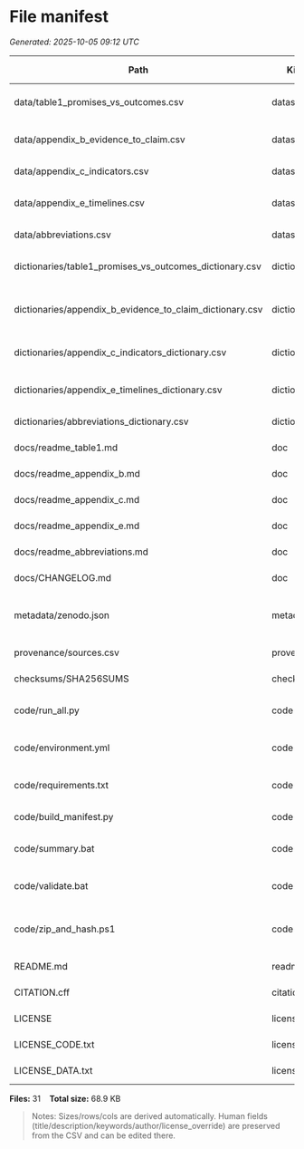 # File manifest

_Generated: 2025-10-05 09:12 UTC_

| Path | Kind | Size | Rows | Cols | Title | SHA256 (8) |
|------|------|------:|-----:|-----:|-------|------------|
| data/table1_promises_vs_outcomes.csv | dataset | 4.6 KB | 17 | 6 | Table 1 — Promises vs. Outcomes | `f978bb7b` |
| data/appendix_b_evidence_to_claim.csv | dataset | 4.6 KB | 10 | 12 | Appendix B — Evidence ▸ Claim | `08b60f7f` |
| data/appendix_c_indicators.csv | dataset | 6.1 KB | 16 | 15 | Appendix C — Indicators | `93962295` |
| data/appendix_e_timelines.csv | dataset | 6.8 KB | 33 | 11 | Appendix E — Event timelines | `d77734f7` |
| data/abbreviations.csv | dataset | 2.5 KB | 49 | 3 | Abbreviations | `9e00621d` |
| dictionaries/table1_promises_vs_outcomes_dictionary.csv | dictionary | 768 B | 7 | 9 | Dictionary — Table 1 (Promises) | `63403dce` |
| dictionaries/appendix_b_evidence_to_claim_dictionary.csv | dictionary | 801 B | 8 | 9 | Dictionary — Appendix B (Evidence ▸ Claim) | `0e37be03` |
| dictionaries/appendix_c_indicators_dictionary.csv | dictionary | 779 B | 8 | 9 | Dictionary — Appendix C (Indicators) | `fcca3908` |
| dictionaries/appendix_e_timelines_dictionary.csv | dictionary | 627 B | 7 | 9 | Dictionary — Appendix E (Timelines) | `37d1640d` |
| dictionaries/abbreviations_dictionary.csv | dictionary | 442 B | 4 | 9 | Dictionary — Abbreviations | `52eff905` |
| docs/readme_table1.md | doc | 687 B |  |  | Data guide — Table 1 | `8786aef5` |
| docs/readme_appendix_b.md | doc | 1.8 KB |  |  | Data guide — Appendix B | `90e9c957` |
| docs/readme_appendix_c.md | doc | 796 B |  |  | Data guide — Appendix C | `a7045617` |
| docs/readme_appendix_e.md | doc | 684 B |  |  | Data guide — Appendix E | `b8ccd1f7` |
| docs/readme_abbreviations.md | doc | 777 B |  |  | Data guide — Abbreviations | `d911c508` |
| docs/CHANGELOG.md | doc | 376 B |  |  | CHANGELOG | `33b89dd5` |
| metadata/zenodo.json | metadata | 981 B |  |  | Zenodo metadata (deposit JSON) | `147513cb` |
| provenance/sources.csv | provenance | 78 B | 1 | 9 | Provenance sources | `0c05fc1c` |
| checksums/SHA256SUMS | checksums | 2.2 KB |  |  | SHA256 checksums | `111042d1` |
| code/run_all.py | code | 12.5 KB |  |  | Validator & utilities (CSV-first) | `409783ad` |
| code/environment.yml | code | 139 B |  |  | Conda environment (CSV-first) | `163dc3fb` |
| code/requirements.txt | code | 40 B |  |  | Python requirements (pip) | `b8528d50` |
| code/build_manifest.py | code | 8.6 KB |  |  | Build file manifest | `02b9e30a` |
| code/summary.bat | code | 63 B |  |  | Summary (Windows helper) | `34b44148` |
| code/validate.bat | code | 182 B |  |  | Validate (Windows helper) | `41a728ca` |
| code/zip_and_hash.ps1 | code | 2.6 KB |  |  | Zip + checksums + manifest + validate | `30b45515` |
| README.md | readme | 6.4 KB |  |  | README | `a00327bb` |
| CITATION.cff | citation | 801 B |  |  | Citation (CFF) | `45adad77` |
| LICENSE | license | 225 B |  |  | Repository license | `c3a527e3` |
| LICENSE_CODE.txt | license | 1.0 KB |  |  | LICENSE CODE | `6786e200` |
| LICENSE_DATA.txt | license | 104 B |  |  | LICENSE DATA | `e0459d1c` |

**Files:** 31 &nbsp;&nbsp; **Total size:** 68.9 KB

> Notes: Sizes/rows/cols are derived automatically. Human fields (title/description/keywords/author/license_override) are preserved from the CSV and can be edited there.
